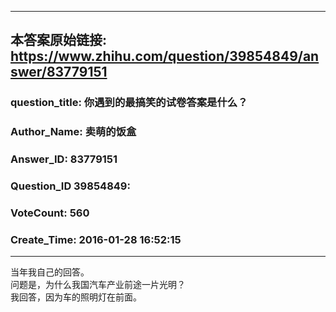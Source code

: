 ----------------------------------------
## 本答案原始链接: https://www.zhihu.com/question/39854849/answer/83779151
### question_title: 你遇到的最搞笑的试卷答案是什么？
### Author_Name: 卖萌的饭盒
### Answer_ID: 83779151
### Question_ID 39854849: 
### VoteCount: 560
### Create_Time: 2016-01-28 16:52:15
----------------------------------------
当年我自己的回答。  
问题是，为什么我国汽车产业前途一片光明？  
我回答，因为车的照明灯在前面。

